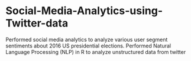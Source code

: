 # Social-Media-Analytics-using-Twitter-data

Performed social media analytics to analyze various user segment sentiments about 2016 US presidential elections. Performed Natural Language Processing (NLP) in R to analyze unstructured data from twitter
